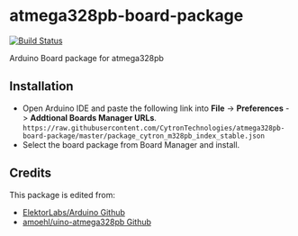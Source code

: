 # atmega328pb-board-package

[![Build Status](https://travis-ci.org/CytronTechnologies/atmega328pb-board-package.svg?branch=master)](https://travis-ci.org/CytronTechnologies/atmega328pb-board-package)

Arduino Board package for atmega328pb

## Installation
- Open Arduino IDE and paste the following link into **File** -> **Preferences** -> **Addtional Boards Manager URLs**.
  `https://raw.githubusercontent.com/CytronTechnologies/atmega328pb-board-package/master/package_cytron_m328pb_index_stable.json`
- Select the board package from Board Manager and install.

## Credits
This package is edited from:
- [ElektorLabs/Arduino Github](https://github.com/ElektorLabs/Arduino)
- [amoehl/uino-atmega328pb Github](https://github.com/amoehl/uino-atmega328pb)
